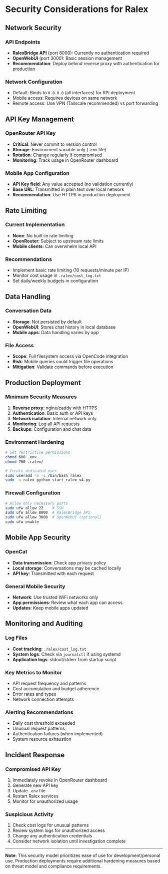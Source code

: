 # Security Considerations for Ralex

## Network Security

### API Endpoints
- **RalexBridge API** (port 8000): Currently no authentication required
- **OpenWebUI** (port 3000): Basic session management
- **Recommendation**: Deploy behind reverse proxy with authentication for production

### Network Configuration
- Default: Binds to `0.0.0.0` (all interfaces) for RPi deployment
- Mobile access: Requires devices on same network
- Remote access: Use VPN (Tailscale recommended) vs port forwarding

## API Key Management

### OpenRouter API Key
- **Critical**: Never commit to version control
- **Storage**: Environment variable only (`.env` file)
- **Rotation**: Change regularly if compromised
- **Monitoring**: Track usage in OpenRouter dashboard

### Mobile App Configuration
- **API Key field**: Any value accepted (no validation currently)
- **Base URL**: Transmitted in plain text over local network
- **Recommendation**: Use HTTPS in production deployment

## Rate Limiting

### Current Implementation
- **None**: No built-in rate limiting
- **OpenRouter**: Subject to upstream rate limits
- **Mobile clients**: Can overwhelm local API

### Recommendations
- Implement basic rate limiting (10 requests/minute per IP)
- Monitor cost usage in `.ralex/cost_log.txt`
- Set daily/weekly budgets in configuration

## Data Handling

### Conversation Data
- **Storage**: Not persisted by default
- **OpenWebUI**: Stores chat history in local database
- **Mobile apps**: Data handling varies by app

### File Access
- **Scope**: Full filesystem access via OpenCode integration
- **Risk**: Mobile queries could trigger file operations
- **Mitigation**: Validate commands before execution

## Production Deployment

### Minimum Security Measures
1. **Reverse proxy**: nginx/caddy with HTTPS
2. **Authentication**: Basic auth or API keys
3. **Network isolation**: Internal network only
4. **Monitoring**: Log all API requests
5. **Backups**: Configuration and chat data

### Environment Hardening
```bash
# Set restrictive permissions
chmod 600 .env
chmod 700 .ralex/

# Create dedicated user
sudo useradd -m -s /bin/bash ralex
sudo -u ralex python start_ralex_v4.py
```

### Firewall Configuration
```bash
# Allow only necessary ports
sudo ufw allow 22    # SSH
sudo ufw allow 8000  # RalexBridge API
sudo ufw allow 3000  # OpenWebUI (optional)
sudo ufw enable
```

## Mobile App Security

### OpenCat
- **Data transmission**: Check app privacy policy
- **Local storage**: Conversations may be cached locally
- **API key**: Transmitted with each request

### General Mobile Security
- **Network**: Use trusted WiFi networks only
- **App permissions**: Review what each app can access
- **Updates**: Keep mobile apps updated

## Monitoring and Auditing

### Log Files
- **Cost tracking**: `.ralex/cost_log.txt`
- **System logs**: Check via `journalctl` if using systemd
- **Application logs**: stdout/stderr from startup script

### Key Metrics to Monitor
- API request frequency and patterns
- Cost accumulation and budget adherence
- Error rates and types
- Network connection attempts

### Alerting Recommendations
- Daily cost threshold exceeded
- Unusual request patterns
- Authentication failures (when implemented)
- System resource exhaustion

## Incident Response

### Compromised API Key
1. Immediately revoke in OpenRouter dashboard
2. Generate new API key
3. Update `.env` file
4. Restart Ralex services
5. Monitor for unauthorized usage

### Suspicious Activity
1. Check cost logs for unusual patterns
2. Review system logs for unauthorized access
3. Change any authentication credentials
4. Consider network isolation until investigation complete

---

**Note**: This security model prioritizes ease of use for development/personal use. Production deployments require additional hardening measures based on threat model and compliance requirements.